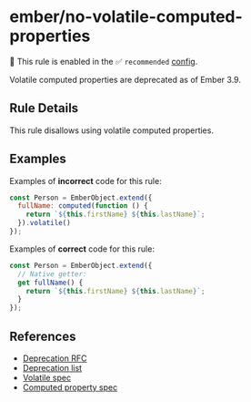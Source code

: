 # ember/no-volatile-computed-properties

💼 This rule is enabled in the ✅ `recommended` [config](https://github.com/ember-cli/eslint-plugin-ember#-configurations).

<!-- end auto-generated rule header -->

Volatile computed properties are deprecated as of Ember 3.9.

## Rule Details

This rule disallows using volatile computed properties.

## Examples

Examples of **incorrect** code for this rule:

```js
const Person = EmberObject.extend({
  fullName: computed(function () {
    return `${this.firstName} ${this.lastName}`;
  }).volatile()
});
```

Examples of **correct** code for this rule:

```js
const Person = EmberObject.extend({
  // Native getter:
  get fullName() {
    return `${this.firstName} ${this.lastName}`;
  }
});
```

## References

- [Deprecation RFC](https://github.com/emberjs/rfcs/blob/master/text/0370-deprecate-computed-volatile.md)
- [Deprecation list](https://deprecations.emberjs.com/v3.x/#toc_computed-property-volatile)
- [Volatile spec](https://api.emberjs.com/ember/release/classes/ComputedProperty/methods/volatile?anchor=volatile)
- [Computed property spec](https://api.emberjs.com/ember/release/classes/ComputedProperty)
